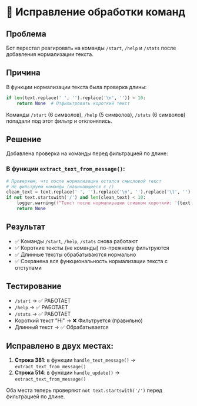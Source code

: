 # 🔧 Исправление обработки команд

## Проблема
Бот перестал реагировать на команды `/start`, `/help` и `/stats` после добавления нормализации текста.

## Причина
В функции нормализации текста была проверка длины:
```python
if len(text.replace(' ', '').replace('\n', '')) < 10:
    return None  # Отфильтровать короткий текст
```

Команды `/start` (6 символов), `/help` (5 символов), `/stats` (6 символов) попадали под этот фильтр и отклонялись.

## Решение
Добавлена проверка на команды перед фильтрацией по длине:

### В функции `extract_text_from_message()`:
```python
# Проверяем, что после нормализации остался смысловой текст
# НЕ фильтруем команды (начинающиеся с /)
clean_text = text.replace(' ', '').replace('\n', '').replace('\t', '')
if not text.startswith('/') and len(clean_text) < 10:
    logger.warning(f"Текст после нормализации слишком короткий: '{text[:100]}'")
    return None
```

## Результат
- ✅ Команды `/start`, `/help`, `/stats` снова работают
- ✅ Короткие тексты (не команды) по-прежнему фильтруются  
- ✅ Длинные тексты обрабатываются нормально
- ✅ Сохранена вся функциональность нормализации текста с отступами

## Тестирование
- `/start` -> ✅ РАБОТАЕТ
- `/help` -> ✅ РАБОТАЕТ  
- `/stats` -> ✅ РАБОТАЕТ
- Короткий текст "Hi" -> ❌ Фильтруется (правильно)
- Длинный текст -> ✅ Обрабатывается

## Исправлено в двух местах:
1. **Строка 381**: в функции `handle_text_message()` -> `extract_text_from_message()`
2. **Строка 514**: в функции `handle_update()` -> `extract_text_from_message()`

Оба места теперь проверяют `not text.startswith('/')` перед фильтрацией по длине.